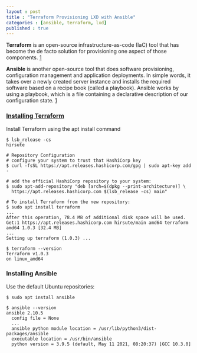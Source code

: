 ```yaml
---
layout : post
title : "Terraform Provisioning LXD with Ansible"
categories : [ansible, terraform, lxd]
published : true
---
```

**Terraform** is an open-source infrastructure-as-code (IaC) tool that has become the de facto solution for provisioning one aspect of those components. [1][1]

**Ansible** is another open-source tool that does software provisioning, configuration management and application deployments. In simple words, it takes over a newly created server instance and installs the required software based on a recipe book (called a playbook). Ansible works by using a playbook, which is a file containing a declarative description of our configuration state. [1][1]


### [Installing Terraform][1]
Install Terraform using the apt install command

```shell
$ lsb_release -cs
hirsute

# Repository Configuration
# configure your system to trust that HashiCorp key
$ curl -fsSL https://apt.releases.hashicorp.com/gpg | sudo apt-key add -

# add the official HashiCorp repository to your system:
$ sudo apt-add-repository "deb [arch=$(dpkg --print-architecture)] \
  https://apt.releases.hashicorp.com $(lsb_release -cs) main"

# To install Terraform from the new repository:
$ sudo apt install terraform
...
After this operation, 78.4 MB of additional disk space will be used.
Get:1 https://apt.releases.hashicorp.com hirsute/main amd64 terraform amd64 1.0.3 [32.4 MB]
...
Setting up terraform (1.0.3) ...

$ terraform --version
Terraform v1.0.3
on linux_amd64

```

### Installing Ansible
Use the default Ubuntu repositories:

```shell
$ sudo apt install ansible

$ ansible --version
ansible 2.10.5
  config file = None
  ...
  ansible python module location = /usr/lib/python3/dist-packages/ansible
  executable location = /usr/bin/ansible
  python version = 3.9.5 (default, May 11 2021, 08:20:37) [GCC 10.3.0]

```



[1]: https://www.terraform.io/docs/cli/install/apt.html "APT Packages for Debian and Ubuntu"


[2]: https://victorops.com/blog/writing-ansible-playbooks-for-new-terraform-servers "writing-ansible-playbooks-for-new-terraform-servers"
